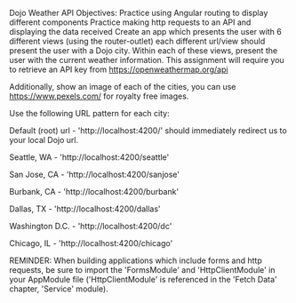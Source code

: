 Dojo Weather API
Objectives:
Practice using Angular routing to display different components
Practice making http requests to an API and displaying the data received
Create an app which presents the user with 6 different views (using the router-outlet) each different url/view should present the user with a Dojo city. Within each of these views, present the user with the current weather information. This assignment will require you to retrieve an API key from https://openweathermap.org/api

Additionally, show an image of each of the cities, you can use https://www.pexels.com/ for royalty free images.

Use the following URL pattern for each city:

Default (root) url - 'http://localhost:4200/' should immediately redirect us to your local Dojo url. 

Seattle, WA - 'http://localhost:4200/seattle'

San Jose, CA - 'http://localhost:4200/sanjose'

Burbank, CA - 'http://localhost:4200/burbank'

Dallas, TX - 'http://localhost:4200/dallas'

Washington D.C. - 'http://localhost:4200/dc'

Chicago, IL - 'http://localhost:4200/chicago'

REMINDER: When building applications which include forms and http requests, be sure to import the 'FormsModule' and 'HttpClientModule' in your AppModule file ('HttpClientModule' is referenced in the 'Fetch Data' chapter, 'Service' module).
